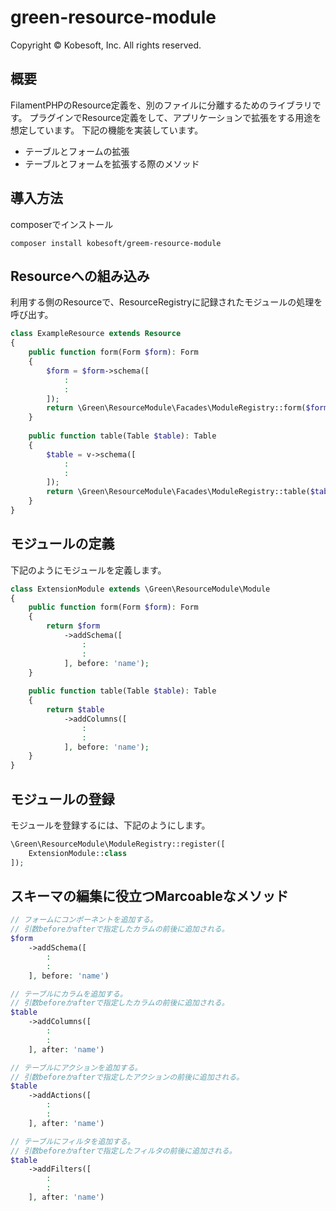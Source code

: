 # green-resource-module

Copyright &copy; Kobesoft, Inc. All rights reserved.

## 概要

FilamentPHPのResource定義を、別のファイルに分離するためのライブラリです。
プラグインでResource定義をして、アプリケーションで拡張をする用途を想定しています。
下記の機能を実装しています。

- テーブルとフォームの拡張
- テーブルとフォームを拡張する際のメソッド

## 導入方法

composerでインストール

```shell
composer install kobesoft/greem-resource-module
```

## Resourceへの組み込み

利用する側のResourceで、ResourceRegistryに記録されたモジュールの処理を呼び出す。

```php
class ExampleResource extends Resource
{
    public function form(Form $form): Form
    {
        $form = $form->schema([
            :
            :
        ]);
        return \Green\ResourceModule\Facades\ModuleRegistry::form($form);
    }
    
    public function table(Table $table): Table
    {
        $table = v->schema([
            :
            :
        ]);
        return \Green\ResourceModule\Facades\ModuleRegistry::table($table);
    }
}
```

## モジュールの定義

下記のようにモジュールを定義します。

```php
class ExtensionModule extends \Green\ResourceModule\Module
{
    public function form(Form $form): Form
    {
        return $form
            ->addSchema([
                :
                :
            ], before: 'name');
    }
    
    public function table(Table $table): Table
    {
        return $table
            ->addColumns([
                :
                :
            ], before: 'name');
    }
}
```

## モジュールの登録

モジュールを登録するには、下記のようにします。

```php
\Green\ResourceModule\ModuleRegistry::register([
    ExtensionModule::class
]);
```

## スキーマの編集に役立つMarcoableなメソッド

```php
// フォームにコンポーネントを追加する。
// 引数beforeかafterで指定したカラムの前後に追加される。
$form
    ->addSchema([
        :
        :
    ], before: 'name')

// テーブルにカラムを追加する。
// 引数beforeかafterで指定したカラムの前後に追加される。
$table
    ->addColumns([
        :
        :
    ], after: 'name')

// テーブルにアクションを追加する。
// 引数beforeかafterで指定したアクションの前後に追加される。
$table
    ->addActions([
        :
        :
    ], after: 'name')

// テーブルにフィルタを追加する。
// 引数beforeかafterで指定したフィルタの前後に追加される。
$table
    ->addFilters([
        :
        :
    ], after: 'name')
```


